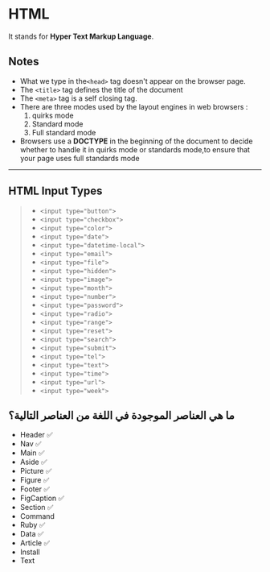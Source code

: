 # HTML

It stands for **Hyper Text Markup Language**.

## Notes

- What we type in the`<head>` tag doesn't appear on the browser page.
- The `<title>` tag defines the title of the document
- The `<meta>` tag is a self closing tag.
- There are three modes used by the layout engines in web browsers :  
    1. quirks mode  
    2. Standard mode  
    3. Full standard mode  
- Browsers use a **DOCTYPE** in the beginning of the document to decide whether to handle it in quirks mode or standards mode,to ensure that your page uses full standards mode

***

## HTML Input Types

>
> - `<input type="button">`
> - `<input type="checkbox">`
> - `<input type="color">`
> - `<input type="date">`
> - `<input type="datetime-local">`
> - `<input type="email">`
> - `<input type="file">`
> - `<input type="hidden">`
> - `<input type="image">`
> - `<input type="month">`
> - `<input type="number">`
> - `<input type="password">`
> - `<input type="radio">`
> - `<input type="range">`
> - `<input type="reset">`
> - `<input type="search">`
> - `<input type="submit">`
> - `<input type="tel">`
> - `<input type="text">`
> - `<input type="time">`
> - `<input type="url">`
> - `<input type="week">`
>

## ما هي العناصر الموجودة في اللغة من العناصر التالية؟

- Header :white_check_mark:
- Nav :white_check_mark:
- Main :white_check_mark:
- Aside :white_check_mark:
- Picture :white_check_mark:
- Figure :white_check_mark:
- Footer :white_check_mark:
- FigCaption :white_check_mark:
- Section :white_check_mark:
- Command
- Ruby :white_check_mark:
- Data :white_check_mark:
- Article :white_check_mark:
- Install
- Text
